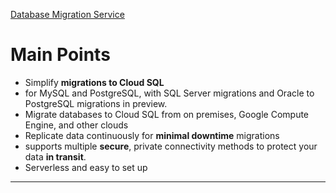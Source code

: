 [Database Migration Service](https://cloud.google.com/database-migration)

# Main Points

-   Simplify **migrations to Cloud SQL**
-   for MySQL and PostgreSQL, with SQL Server migrations and Oracle to PostgreSQL migrations in preview.
-   Migrate databases to Cloud SQL from on premises, Google Compute Engine, and other clouds
-   Replicate data continuously for **minimal downtime** migrations
-   supports multiple **secure**, private connectivity methods to protect your data **in transit**.
-   Serverless and easy to set up

---
